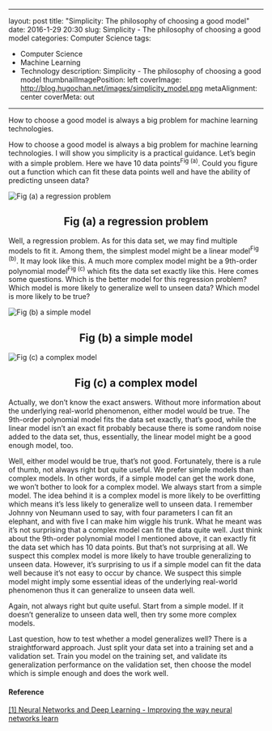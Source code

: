 
---
layout: post
title: "Simplicity: The philosophy of choosing a good model"
date: 2016-1-29 20:30
slug: Simplicity - The philosophy of choosing a good model
categories: Computer Science
tags:
- Computer Science
- Machine Learning
- Technology
description: Simplicity - The philosophy of choosing a good model
thumbnailImagePosition: left
coverImage: http://blog.hugochan.net/images/simplicity_model.png
metaAlignment: center
coverMeta: out
---

How to choose a good model is always a big problem for machine learning technologies.
<!-- excerpt -->


How to choose a good model is always a big problem for machine learning technologies. I will show you simplicity is a practical guidance. Let’s begin with a simple problem. Here we have 10 data points<sup>Fig (a)</sup>. Could you figure out a function which can fit these data points well and have the ability of predicting unseen data?

![Fig (a) a regression problem](http://blog.hugochan.net/images/regression_problem.png)
## <center>Fig (a) a regression problem</center>


Well, a regression problem. As for this data set, we may find multiple models to fit it. Among them, the simplest model might be a linear model<sup>Fig (b)</sup>. It may look like this. A much more complex model might be a 9th-order polynomial model<sup>Fig (c)</sup> which fits the data set exactly like this. Here comes some questions. Which is the better model for this regression problem? Which model is more likely to generalize well to unseen data?  Which model is more likely to be true?

![Fig (b) a simple model](http://blog.hugochan.net/images/simple_model.png)
## <center>Fig (b) a simple model</center>

![Fig (c) a complex model](http://blog.hugochan.net/images/complex_model.png)
## <center>Fig (c) a complex model</center>

Actually, we don’t know the exact answers. Without more information about the underlying real-world phenomenon, either model would be true. The 9th-order polynomial model fits the data set exactly, that’s good, while the linear model isn’t an exact fit probably because there is some random noise added to the data set, thus, essentially, the linear model might be a good enough model, too.

Well, either model would be true, that’s not good. Fortunately, there is a rule of thumb, not always right but quite useful. We prefer simple models than complex models. In other words, if a simple model can get the work done, we won’t bother to look for a complex model. We always start from a simple model. The idea behind it is a complex model is more likely to be overfitting which means it’s less likely to generalize well to unseen data. I remember Johnny von Neumann used to say, with four parameters I can fit an elephant, and with five I can make him wiggle his trunk. What he meant was it’s not surprising that a complex model can fit the data quite well. Just think about the 9th-order polynomial model I mentioned above, it can exactly fit the data set which has 10 data points. But that’s not surprising at all. We suspect this complex model is more likely to have trouble generalizing to unseen data. However, it’s surprising to us if a simple model can fit the data well because it’s not easy to occur by chance. We suspect this simple model might imply some essential ideas of the underlying real-world phenomenon thus it can generalize to unseen data well. 

Again, not always right but quite useful. Start from a simple model. If it doesn’t generalize to unseen data well, then try some more complex models.

Last question, how to test whether a model generalizes well? There is a straightforward approach. Just split your data set into a training set and a validation set. Train you model on the training set, and validate its generalization performance on the validation set, then choose the model which is simple enough and does the work well.

 #### Reference
[[1] Neural Networks and Deep Learning - Improving the way neural networks learn](http://neuralnetworksanddeeplearning.com/chap3.html)
